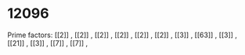 # 12096

Prime factors: [[2]] , [[2]] , [[2]] , [[2]] , [[2]] , [[2]] , [[3]] , [[63]] , [[3]] , [[21]] , [[3]] , [[7]] , [[7]] , 